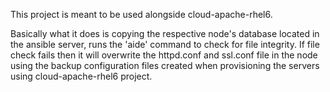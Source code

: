This project is meant to be used alongside cloud-apache-rhel6.


Basically what it does is copying the respective node's database located in the ansible server, runs the 'aide' command to check for file integrity. If file check fails then it will overwrite the httpd.conf and ssl.conf file in the node using the backup configuration files created when provisioning the servers using cloud-apache-rhel6 project.

